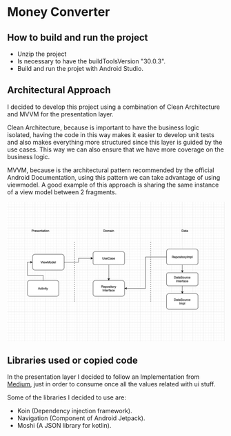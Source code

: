 # Money Converter



## How to build and run the project

- Unzip the project
- Is necessary to have the buildToolsVersion "30.0.3".
- Build and run the projet with Android Studio.

## Architectural Approach

I decided to develop this project using a combination of Clean Architecture and MVVM for the presentation layer.

Clean Architecture, because is important to have the business logic isolated, having the code in this way makes it 
easier to develop unit tests and also makes everything more structured since this layer is guided by the use cases.
This way we can also ensure that we have more coverage on the business logic.

MVVM, because is the architectural pattern recommended by the official Android Documentation, using this pattern we can take advantage of using viewmodel.
A good example of this approach is sharing the same instance of a view model between 2 fragments.

![image](./graphics/diagram.png)



## Libraries used or copied code

In the presentation layer I decided to follow an Implementation from [Medium](https://medium.com/androiddevelopers/livedata-with-snackbar-navigation-and-other-events-the-singleliveevent-case-ac2622673150), 
just in order to consume once all the values related with ui stuff.

Some of the libraries I decided to use are: 
 - Koin (Dependency injection framework).
 - Navigation (Component of Android Jetpack).
 - Moshi (A JSON library for kotlin).